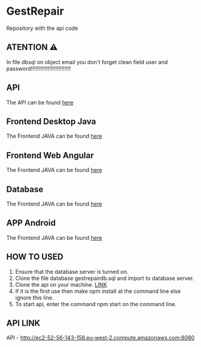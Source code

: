 GestRepair
==============
Repository with the api code 

## ATENTION ⚠️
In file dbsql on object email you don't forget clean field user and password!!!!!!!!!!!!!!!!!!!!!!!!!!

## API
The API can be found [here](https://github.com/GestRepair/GestRepairAPI)

## Frontend Desktop Java
The Frontend JAVA can be found [here](https://github.com/GestRepair/GestRepairBackOffice)

## Frontend Web Angular
The Frontend JAVA can be found [here](https://github.com/GestRepair/GestRepairWeb)

## Database
The Frontend JAVA can be found [here](https://github.com/GestRepair/GestRepairDB)

## APP Android
The Frontend JAVA can be found [here](https://github.com/GestRepair/GestRepairAPPAndroid)

## HOW TO USED
1. Ensure that the database server is turned on.
2. Clone the file database gestrepairdb.sql and import to database server.
3. Clone the api on your machine. [LINK](https://github.com/GestRepair/GestRepairAPI)
4. If it is the first use then make npm install at the command line else ignore this line.
5. To start api, enter the command npm start on the command line.

## API LINK 
API - http://ec2-52-56-143-158.eu-west-2.compute.amazonaws.com:8080

